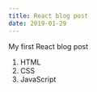 ```yaml
---
title: React blog post
date: 2019-01-29
---
```


My first React blog post 

1. HTML
2. CSS
3. JavaScript